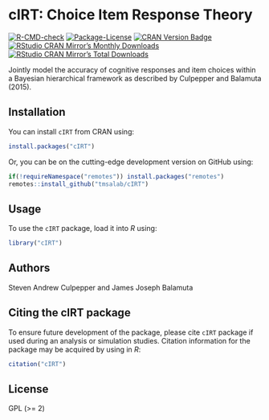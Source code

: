 

<!-- README.md is generated from README.qmd. Please edit that file -->

# cIRT: Choice Item Response Theory

<!-- badges: start -->

[![R-CMD-check](https://github.com/tmsalab/cIRT/actions/workflows/R-CMD-check.yaml/badge.svg)](https://github.com/tmsalab/cIRT/actions/workflows/R-CMD-check.yaml)
[![Package-License](https://img.shields.io/badge/license-GPL%20(%3E=2)-brightgreen.svg?style=flat)](https://www.gnu.org/licenses/old-licenses/gpl-2.0.html)
[![CRAN Version
Badge](https://www.r-pkg.org/badges/version/cIRT.png)](https://cran.r-project.org/package=cIRT)
[![RStudio CRAN Mirror’s Monthly
Downloads](https://cranlogs.r-pkg.org/badges/cIRT?color=brightgreen.png)](https://www.r-pkg.org/pkg/cIRT)
[![RStudio CRAN Mirror’s Total
Downloads](https://cranlogs.r-pkg.org/badges/grand-total/cIRT?color=brightgreen.png)](https://www.r-pkg.org/pkg/cIRT)
<!-- badges: end -->

Jointly model the accuracy of cognitive responses and item choices
within a Bayesian hierarchical framework as described by Culpepper and
Balamuta (2015).

## Installation

You can install `cIRT` from CRAN using:

``` r
install.packages("cIRT")
```

Or, you can be on the cutting-edge development version on GitHub using:

``` r
if(!requireNamespace("remotes")) install.packages("remotes")
remotes::install_github("tmsalab/cIRT")
```

## Usage

To use the `cIRT` package, load it into *R* using:

``` r
library("cIRT")
```

## Authors

Steven Andrew Culpepper and James Joseph Balamuta

## Citing the cIRT package

To ensure future development of the package, please cite `cIRT` package
if used during an analysis or simulation studies. Citation information
for the package may be acquired by using in *R*:

``` r
citation("cIRT")
```

## License

GPL (\>= 2)
